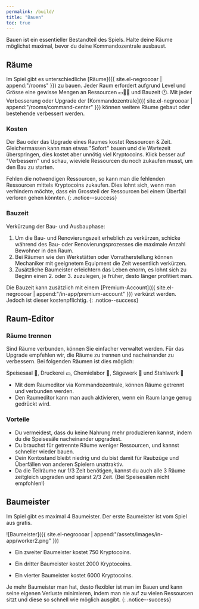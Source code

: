 ```yaml
---
permalink: /build/
title: "Bauen"
toc: true
---
```


Bauen ist ein essentieller Bestandteil des Spiels. Halte deine Räume möglichst maximal, bevor du deine Kommandozentrale ausbaust.

## Räume

Im Spiel gibt es unterschiedliche [Räume]({{ site.el-negroooar | append:"/rooms" }}) zu bauen. Jeder Raum erfordert aufgrund Level und Grösse eine gewisse Mengen an Ressourcen :dollar::door::wrench: und Bauzeit :clock1:.
Mit jeder Verbesserung oder Upgrade der [Kommandozentrale]({{ site.el-negroooar | append:"/rooms/command-center" }}) können weitere Räume gebaut oder bestehende verbessert werden.


### Kosten

Der Bau oder das Upgrade eines Raumes kostet Ressourcen & Zeit.
Gleichermassen kann man etwas "Sofort" bauen und die Wartezeit überspringen, dies kostet aber unnötig viel Kryptocoins. Klick besser auf "Verbessern" und schau, wieviele Ressourcen du noch zukaufen musst, um den Bau zu starten.

Fehlen die notwendigen Ressourcen, so kann man die fehlenden Ressourcen mittels Kryptocoins zukaufen. Dies lohnt sich, wenn man verhindern möchte, dass ein Grossteil der Ressourcen bei einem Überfall verloren gehen könnten.
{: .notice--success}


### Bauzeit

Verkürzung der Bau- und Ausbauphase:

1. Um die Bau- und Renovierungszeit erheblich zu verkürzen, schicke während des Bau- oder Renovierungsprozesses die maximale Anzahl Bewohner in den Raum.
2. Bei Räumen wie den Werkstätten oder Vorratherstellung können Mechaniker mit geeignetem Equipment die Zeit wesentlich verkürzen.
3. Zusätzliche Baumeister erleichtern das Leben enorm, es lohnt sich zu Beginn einen 2. oder 3. zuzulegen, je früher, desto länger profitiert man.

Die Bauzeit kann zusätzlich mit einem [Premium-Account]({{ site.el-negroooar | append:"/in-app/premium-account" }}) verkürzt werden. Jedoch ist dieser kostenpflichtig.
{: .notice--success}


## Raum-Editor

### Räume trennen

Sind Räume verbunden, können Sie einfacher verwaltet werden. Für das Upgrade empfehlen wir, die Räume zu trennen und nacheinander zu verbessern. Bei folgenden Räumen ist dies möglich:

Speisesaal :hamburger:, Druckerei :dollar:, Chemielabor :pill:, Sägewerk :door: und Stahlwerk :wrench:

- Mit dem Raumeditor via Kommandozentrale, können Räume getrennt und verbunden werden.
- Den Raumeditor kann man auch aktivieren, wenn ein Raum lange genug gedrückt wird.

### Vorteile

- Du vermeidest, dass du keine Nahrung mehr produzieren kannst, indem du die Speisesäle nacheinander upgradest.
- Du brauchst für getrennte Räume weniger Ressourcen, und kannst schneller wieder bauen.
- Dein Kontostand bleibt niedrig und du bist damit für Raubzüge und Überfällen von anderen Spielern unattraktiv.
- Da die Teilräume nur 1/3 Zeit benötigen, kannst du auch alle 3 Räume zeitgleich upgraden und sparst 2/3 Zeit. (Bei Speisesälen nicht empfohlen!)


## Baumeister

Im Spiel gibt es maximal 4 Baumeister. Der erste Baumeister ist vom Spiel aus gratis.

![Baumeister]({{ site.el-negroooar | append:"/assets/images/in-app/worker2.png" }})  

- Ein zweiter Baumeister kostet 750 Kryptocoins.

- Ein dritter Baumeister kostet 2000 Kryptocoins.

- Ein vierter Baumeister kostet 6000 Kryptocoins.

Je mehr Baumeister man hat, desto flexibler ist man im Bauen und kann seine eigenen Verluste minimieren, indem man nie auf zu vielen Ressourcen sitzt und diese so schnell wie möglich ausgibt.
{: .notice--success}



